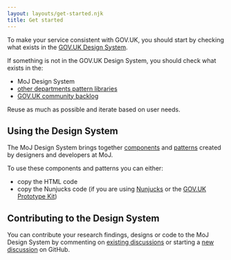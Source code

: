 ```yaml
---
layout: layouts/get-started.njk
title: Get started
---
```


To make your service consistent with GOV.UK, you should start by checking what exists in the [GOV.UK Design System](https://design-system.service.gov.uk/).

If something is not in the GOV.UK Design System, you should check what exists in the:

- MoJ Design System
- [other departments pattern libraries](https://github.com/ctdesign/gov-design-systems-list)
- [GOV.UK community backlog](https://github.com/orgs/alphagov/projects/43/views/1)

Reuse as much as possible and iterate based on user needs.
## Using the Design System

The MoJ Design System brings together [components](./components) and [patterns](./patterns) created by designers and developers at MoJ.

To use these components and patterns you can either:

- copy the HTML code
- copy the Nunjucks code (if you are using [Nunjucks](https://mozilla.github.io/nunjucks/) or the [GOV.UK Prototype Kit](https://govuk-prototype-kit.herokuapp.com/docs))

## Contributing to the Design System

You can contribute your research findings, designs or code to the MoJ Design System by commenting on [existing discussions](https://github.com/ministryofjustice/moj-frontend/discussions) or starting a [new discussion](https://github.com/ministryofjustice/moj-frontend/discussions/new) on GitHub.
